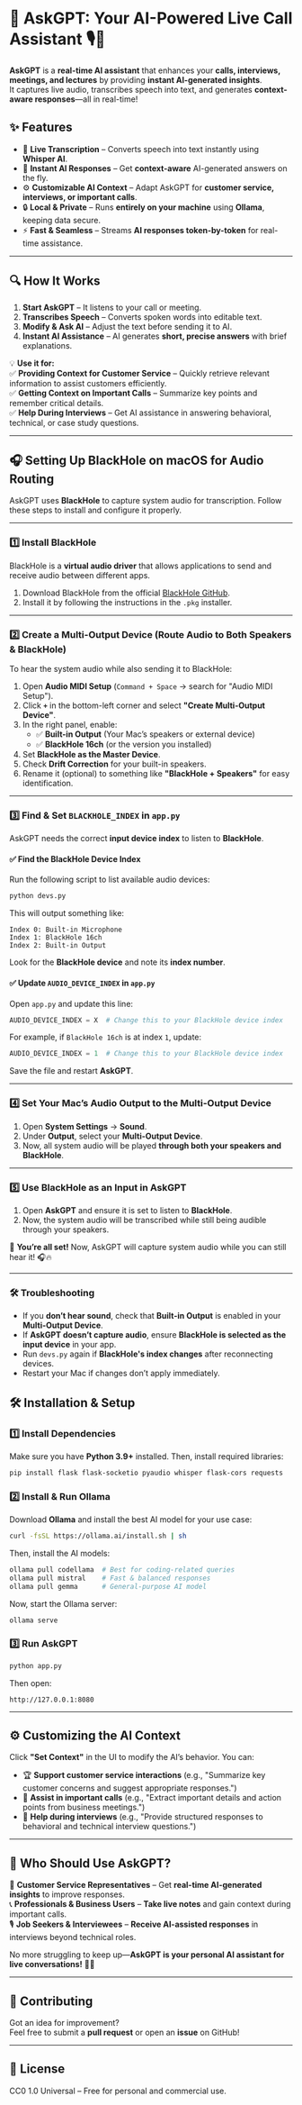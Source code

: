# 🚀 AskGPT: Your AI-Powered Live Call Assistant 🎙️💬  

**AskGPT** is a **real-time AI assistant** that enhances your **calls, interviews, meetings, and lectures** by providing **instant AI-generated insights**.  
It captures live audio, transcribes speech into text, and generates **context-aware responses**—all in real-time!  

## ✨ Features  
- 🎤 **Live Transcription** – Converts speech into text instantly using **Whisper AI**.  
- 🤖 **Instant AI Responses** – Get **context-aware** AI-generated answers on the fly.  
- ⚙️ **Customizable AI Context** – Adapt AskGPT for **customer service, interviews, or important calls**.  
- 🔒 **Local & Private** – Runs **entirely on your machine** using **Ollama**, keeping data secure.  
- ⚡ **Fast & Seamless** – Streams **AI responses token-by-token** for real-time assistance.  

---

## 🔍 How It Works  
1. **Start AskGPT** – It listens to your call or meeting.  
2. **Transcribes Speech** – Converts spoken words into editable text.  
3. **Modify & Ask AI** – Adjust the text before sending it to AI.  
4. **Instant AI Assistance** – AI generates **short, precise answers** with brief explanations.  

💡 **Use it for:**  
✅ **Providing Context for Customer Service** – Quickly retrieve relevant information to assist customers efficiently.  
✅ **Getting Context on Important Calls** – Summarize key points and remember critical details.  
✅ **Help During Interviews** – Get AI assistance in answering behavioral, technical, or case study questions.  

---

## 🎧 Setting Up BlackHole on macOS for Audio Routing

AskGPT uses **BlackHole** to capture system audio for transcription. Follow these steps to install and configure it properly.

---

### 1️⃣ Install BlackHole
BlackHole is a **virtual audio driver** that allows applications to send and receive audio between different apps.

1. Download BlackHole from the official [BlackHole GitHub](https://github.com/ExistentialAudio/BlackHole).
2. Install it by following the instructions in the `.pkg` installer.

---

### 2️⃣ Create a Multi-Output Device (Route Audio to Both Speakers & BlackHole)
To hear the system audio while also sending it to BlackHole:

1. Open **Audio MIDI Setup** (`Command + Space` → search for "Audio MIDI Setup").
2. Click **`+`** in the bottom-left corner and select **"Create Multi-Output Device"**.
3. In the right panel, enable:
   - ✅ **Built-in Output** (Your Mac’s speakers or external device)
   - ✅ **BlackHole 16ch** (or the version you installed)
4. Set **BlackHole as the Master Device**.
5. Check **Drift Correction** for your built-in speakers.
6. Rename it (optional) to something like **"BlackHole + Speakers"** for easy identification.

---

### 3️⃣ Find & Set `BLACKHOLE_INDEX` in `app.py`
AskGPT needs the correct **input device index** to listen to **BlackHole**.  

#### ✅ **Find the BlackHole Device Index**
Run the following script to list available audio devices:

```sh
python devs.py
```

This will output something like:

```
Index 0: Built-in Microphone
Index 1: BlackHole 16ch
Index 2: Built-in Output
```

Look for the **BlackHole device** and note its **index number**.

#### ✅ **Update `AUDIO_DEVICE_INDEX` in `app.py`**
Open `app.py` and update this line:
```python
AUDIO_DEVICE_INDEX = X  # Change this to your BlackHole device index
```
For example, if `BlackHole 16ch` is at index `1`, update:
```python
AUDIO_DEVICE_INDEX = 1  # Change this to your BlackHole device index
```

Save the file and restart **AskGPT**.

---

### 4️⃣ Set Your Mac’s Audio Output to the Multi-Output Device
1. Open **System Settings** → **Sound**.
2. Under **Output**, select your **Multi-Output Device**.
3. Now, all system audio will be played **through both your speakers and BlackHole**.

---

### 5️⃣ Use BlackHole as an Input in AskGPT
1. Open **AskGPT** and ensure it is set to listen to **BlackHole**.
2. Now, the system audio will be transcribed while still being audible through your speakers.

💪 **You’re all set!** Now, AskGPT will capture system audio while you can still hear it! 🎧🔥

---

### 🛠️ Troubleshooting
- If you **don’t hear sound**, check that **Built-in Output** is enabled in your **Multi-Output Device**.
- If **AskGPT doesn’t capture audio**, ensure **BlackHole is selected as the input device** in your app.
- Run `devs.py` again if **BlackHole's index changes** after reconnecting devices.
- Restart your Mac if changes don’t apply immediately.



## 🛠 Installation & Setup  

### **1️⃣ Install Dependencies**  

Make sure you have **Python 3.9+** installed. Then, install required libraries:  

```sh
pip install flask flask-socketio pyaudio whisper flask-cors requests
```

### **2️⃣ Install & Run Ollama**  

Download **Ollama** and install the best AI model for your use case:  

```sh
curl -fsSL https://ollama.ai/install.sh | sh
```

Then, install the AI models:  

```sh
ollama pull codellama  # Best for coding-related queries
ollama pull mistral    # Fast & balanced responses
ollama pull gemma      # General-purpose AI model
```

Now, start the Ollama server:  

```sh
ollama serve
```

### **3️⃣ Run AskGPT**  

```sh
python app.py
```

Then open:  

```
http://127.0.0.1:8080
```

---

## ⚙️ Customizing the AI Context  

Click **"Set Context"** in the UI to modify the AI’s behavior. You can:  
- 🏆 **Support customer service interactions** (e.g., "Summarize key customer concerns and suggest appropriate responses.")  
- 📝 **Assist in important calls** (e.g., "Extract important details and action points from business meetings.")  
- 🎤 **Help during interviews** (e.g., "Provide structured responses to behavioral and technical interview questions.")  

---

## 🎯 Who Should Use AskGPT?  
🚀 **Customer Service Representatives** – Get **real-time AI-generated insights** to improve responses.  
📞 **Professionals & Business Users** – **Take live notes** and gain context during important calls.  
🎙️ **Job Seekers & Interviewees** – **Receive AI-assisted responses** in interviews beyond technical roles.  

No more struggling to keep up—**AskGPT is your personal AI assistant for live conversations!** 🚀🔥  

---

## 🤝 Contributing  
Got an idea for improvement?  
Feel free to submit a **pull request** or open an **issue** on GitHub!  

---

## 📜 License  
CC0 1.0 Universal – Free for personal and commercial use.  
